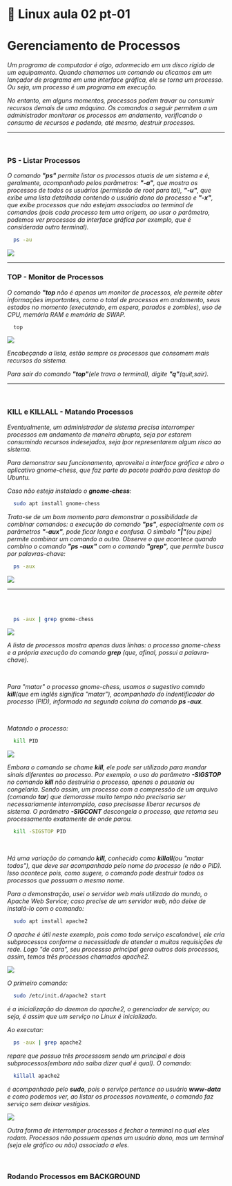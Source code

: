 # 🐧 Linux aula 02 pt-01

# Gerenciamento de Processos

*Um programa de computador é algo, adormecido em um disco rígido de um equipamento. Quando chamamos um comando ou clicamos em um lançador de programa em uma interface gráfica, ele se torna um processo. Ou seja, um processo é um programa em execução.*

*No entanto, em alguns momentos, processos podem travar ou consumir recursos demais de uma máquina. Os comandos a seguir permitem a um administrador monitorar os processos em andamento, verificando o consumo de recursos e podendo, até mesmo, destruir processos.*

<hr>
<br>

### **PS** - Listar Processos

*O comando **"ps"** permite listar os processos atuais de um sistema e é, geralmente, acompanhado pelos parâmetros: **"-a"**, que mostra os processos de todos os usuários (permissão de root para tal), **"-u"**, que exibe uma lista detalhada contendo o usuário dono do processo e **"-x"**, que exibe processos que não estejam associados ao terminal de comandos (pois cada processo tem uma origem, ao usar o parâmetro, podemos ver processos da interface gráfica por exemplo, que é considerada outro terminal).*

```sh
  ps -au
```

<img src="../img/ps01.png">
<br>
<hr>

### **TOP** - Monitor de Processos

*O comando **"top** não é apenas um monitor de processos, ele permite obter informações importantes, como o total de  processos em andamento, seus estados no momento (executando, em espera, parados e zombies), uso de CPU, memória RAM e memória de SWAP.*

```sh
  top
```

<img src="../img/top01.gif">

*Encabeçando a lista, estão sempre os processos que consomem mais recursos do sistema.*

*Para sair do comando **"top"**(ele trava o terminal), digite **"q"**(quit,sair).*

<hr>
<br>

### **KILL e KILLALL** - Matando Processos

*Eventualmente, um administrador de sistema precisa interromper processos em andamento de maneira abrupta, seja por estarem consumindo recursos indesejados, seja lpor representarem algum risco ao sistema.*

*Para demonstrar seu funcionamento, aproveitei a interface gráfica e abro o aplicativo gnome-chess, que faz parte do pacote padrão para desktop do Ubuntu.*

*Caso não esteja instalado o **gnome-chess**:*

```sh
  sudo apt install gnome-chess 
```

*Trata-se de um bom momento para demonstrar a possibilidade de combinar comandos: a execução do comando **"ps"**, especialmente com os parâmetros **"-aux"**, pode ficar longa e confusa. O simbolo **"|"**(ou pipe) permite combinar um comando a outro. Observe o que acontece quando combino o comando **"ps -aux"** com o comando **"grep"**, que permite busca por palavras-chave:*

```sh
  ps -aux
```

<img src="../img/psaux.png">
<hr>
<br>
<br>

```sh
  ps -aux | grep gnome-chess
```

<img src="../img/psauxgp.png">

*A lista de processos mostra apenas duas linhas: o processo gnome-chess e a própria execução do comando **grep** (que, afinal, possui a palavra-chave).*

<br>

*Para "matar" o processo gnome-chess, usamos o sugestivo comndo **kill**(que em inglês significa "matar"), acompanhado do indentificador do processo (PID), informado na segunda coluna do comando  **ps -aux**.*

<br>

*Matando o processo:*

```sh
  kill PID 
```

<img src="../img/kill01.gif">

*Embora o comando se chame **kill**, ele pode ser utilizado para mandar sinais diferentes ao processo. Por exemplo, o uso do parâmetro **-SIGSTOP** no comando **kill** não destruiria o processo, apenas o pausaria ou congelaria. Sendo assim, um processo com a compressão de um arquivo (comando **tar**) que demorasse muito tempo não precisaria ser necessariamente interrompido, caso precisasse liberar recursos de sistema. O parâmetro **-SIGCONT** descongela o processo, que retoma seu processamento exatamente de onde parou.*

```sh
  kill -SIGSTOP PID
```

<br>

*Há uma variação do comando **kill**, conhecido como **killall**(ou "matar todos"), que deve ser acompanhado pelo nome do processo (e não o PID). Isso acontece pois, como sugere, o comando pode destruir todos os processos que possuam o mesmo nome.*


*Para a demonstração, usei o servidor web mais utilizado do mundo, o Apache Web Service; caso precise de um servidor web, não deixe de instalá-lo com o comando:*

```sh
  sudo apt install apache2
```

*O apache é útil neste exemplo, pois como todo serviço escalonável, ele cria subprocessos conforme a necessidade de atender a muitas requisições de rede. Logo "de cara", seu processso principal gera outros dois processos, assim, temos três processos chamados apache2.*

<img src="../img/killall01.png">

*O primeiro comando:*

```sh
  sudo /etc/init.d/apache2 start
```
*é a inicialização do daemon do apache2, o gerenciador de serviço; ou seja, é assim que um serviço no Linux é inicializado.*

*Ao executar:*

```sh
  ps -aux | grep apache2
```
*repare que possuo três processosm sendo um principal e dois subprocessos(embora não saiba dizer qual é qual). O comando:*

```sh
  killall apache2
```
*é acompanhado pelo **sudo**, pois o serviço pertence ao usuário **www-data** e como podemos ver, ao listar os processos novamente, o comando faz serviço sem deixar vestígios.*

<img src="../img/killall02.gif">

*Outra forma de interromper processos é fechar o terminal no qual eles rodam. Processos não possuem apenas um usuário dono, mas um terminal (seja ele gráfico ou não) associado a eles.*

<br>

### Rodando Processos em BACKGROUND

